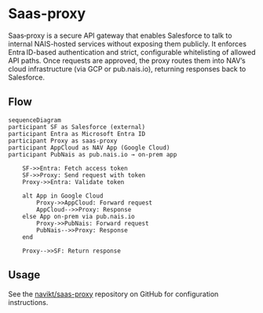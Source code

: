 # Saas-proxy

Saas‑proxy is a secure API gateway that enables Salesforce to talk to internal NAIS-hosted services without exposing them publicly. It enforces Entra ID-based authentication and strict, configurable whitelisting of allowed API paths. Once requests are approved, the proxy routes them into NAV’s cloud infrastructure (via GCP or pub.nais.io), returning responses back to Salesforce.

## Flow

```mermaid
sequenceDiagram
participant SF as Salesforce (external)
participant Entra as Microsoft Entra ID
participant Proxy as saas-proxy
participant AppCloud as NAV App (Google Cloud)
participant PubNais as pub.nais.io → on-prem app

    SF->>Entra: Fetch access token
    SF->>Proxy: Send request with token
    Proxy->>Entra: Validate token

    alt App in Google Cloud
        Proxy->>AppCloud: Forward request
        AppCloud-->>Proxy: Response
    else App on-prem via pub.nais.io
        Proxy->>PubNais: Forward request
        PubNais-->>Proxy: Response
    end

    Proxy-->>SF: Return response
```

## Usage

See the [navikt/saas-proxy](https://github.com/navikt/saas-proxy) repository on GitHub for configuration instructions.